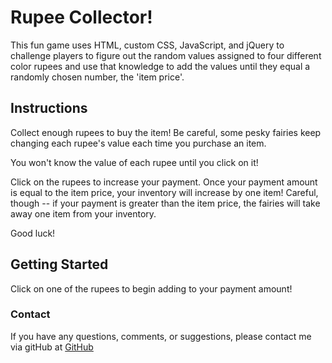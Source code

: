 # Rupee Collector!

This fun game uses HTML, custom CSS, JavaScript, and jQuery to challenge players to figure out the random values assigned to four different color rupees and use that knowledge to add the values until they equal a randomly chosen number, the 'item price'.

## Instructions

Collect enough rupees to buy the item! Be careful, some pesky fairies keep changing each rupee's value each time you purchase an item. 

You won't know the value of each rupee until you click on it!

Click on the rupees to increase your payment. Once your payment amount is equal to the item price, your inventory will increase by one item! Careful, though -- if your payment is greater than the item price, the fairies will take away one item from your inventory. 

Good luck!

## Getting Started

Click on one of the rupees to begin adding to your payment amount!

### Contact

If you have any questions, comments, or suggestions, please contact me via gitHub at [GitHub](https://github.com/enigmatic-agent-scully)


